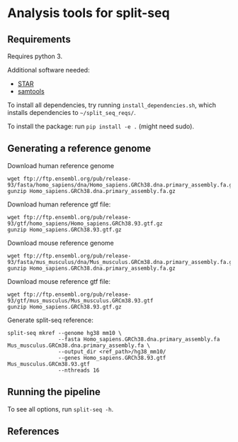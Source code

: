 # Analysis tools for split-seq

## Requirements

Requires python 3.

Additional software needed:

- [STAR](https://github.com/alexdobin/STAR)
- [samtools](https://github.com/samtools/samtools)

To install all dependencies, try running `install_dependencies.sh`, which installs dependencies to `~/split_seq_reqs/`.

To install the package: run `pip install -e .` (might need sudo).

## Generating a reference genome
Download human reference genome<br>
~~~~
wget ftp://ftp.ensembl.org/pub/release-93/fasta/homo_sapiens/dna/Homo_sapiens.GRCh38.dna.primary_assembly.fa.gz
gunzip Homo_sapiens.GRCh38.dna.primary_assembly.fa.gz
~~~~
Download human reference gtf file:<br>
~~~~
wget ftp://ftp.ensembl.org/pub/release-93/gtf/homo_sapiens/Homo_sapiens.GRCh38.93.gtf.gz
gunzip Homo_sapiens.GRCh38.93.gtf.gz
~~~~
Download mouse reference genome<br>
~~~~
wget ftp://ftp.ensembl.org/pub/release-93/fasta/mus_musculus/dna/Mus_musculus.GRCm38.dna.primary_assembly.fa.gz
gunzip Homo_sapiens.GRCh38.dna.primary_assembly.fa.gz
~~~~

Download mouse reference gtf file:<br>
~~~~
wget ftp://ftp.ensembl.org/pub/release-93/gtf/mus_musculus/Mus_musculus.GRCm38.93.gtf
gunzip Homo_sapiens.GRCh38.93.gtf.gz
~~~~

Generate split-seq reference:
~~~~
split-seq mkref --genome hg38 mm10 \
                --fasta Homo_sapiens.GRCh38.dna.primary_assembly.fa Mus_musculus.GRCm38.dna.primary_assembly.fa \
                --output_dir <ref_path>/hg38_mm10/ 
                --genes Homo_sapiens.GRCh38.93.gtf Mus_musculus.GRCm38.93.gtf 
                --nthreads 16
~~~~


## Running the pipeline

To see all options, run `split-seq -h`.

## References
